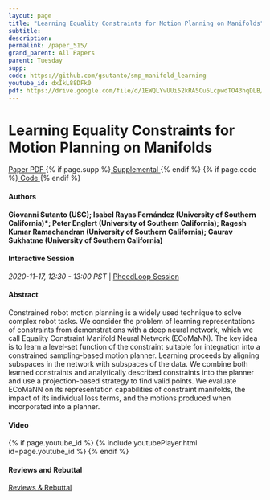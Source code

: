 ```yaml
---
layout: page
title: "Learning Equality Constraints for Motion Planning on Manifolds"
subtitle: 
description:
permalink: /paper_515/
grand_parent: All Papers
parent: Tuesday
supp: 
code: https://github.com/gsutanto/smp_manifold_learning
youtube_id: dxIkL88DFk0
pdf: https://drive.google.com/file/d/1EWQLYvUUi52kRA5Cu5LcpwdTO43hqDLB/view
---
```


# Learning Equality Constraints for Motion Planning on Manifolds

<a href="https://drive.google.com/file/d/1EWQLYvUUi52kRA5Cu5LcpwdTO43hqDLB/view" target="_blank" rel="noopener noreferrer" class="btn btn-blue"><i class="fa fa-file-text-o" aria-hidden="true"></i> Paper PDF </a> {% if page.supp %}<a href="" target="_blank" rel="noopener noreferrer" class="btn btn-green"><i class="fa fa-file-text-o" aria-hidden="true"></i> Supplemental </a>{% endif %} {% if page.code %}<a href="https://github.com/gsutanto/smp_manifold_learning" target="_blank" rel="noopener noreferrer" class="btn"><i class="fa fa-github" aria-hidden="true"></i> Code </a>{% endif %} 

#### Authors
**Giovanni Sutanto (USC); Isabel Rayas Fernández (University of Southern California)*; Peter Englert (University of Southern California); Ragesh Kumar Ramachandran (University of Southern California); Gaurav Sukhatme (University of Southern California)**

#### Interactive Session
<em>2020-11-17, 12:30 - 13:00 PST </em> | <a href="https://pheedloop.com/corl2020/virtual/?page=sessions&section=SES8K6QAE2MMVLH7P" target="_blank" rel="noopener noreferrer"> PheedLoop Session <i class="fa fa-external-link" aria-hidden="true"></i> </a> 

#### Abstract
Constrained robot motion planning is a widely used technique to solve complex robot tasks. We consider the problem of learning representations of constraints from demonstrations with a deep neural network, which we call Equality Constraint Manifold Neural Network (ECoMaNN). The key idea is to learn a level-set function of the constraint suitable for integration into a constrained sampling-based motion planner. Learning proceeds by aligning subspaces in the network with subspaces of the data. We combine both learned constraints and analytically described constraints into the planner and use a projection-based strategy to find valid points. We evaluate ECoMaNN on its representation capabilities of constraint manifolds, the impact of its individual loss terms, and the motions produced when incorporated into a planner.

#### Video
{% if page.youtube_id %}
{% include youtubePlayer.html id=page.youtube_id %}
{% endif %}

#### Reviews and Rebuttal
<a href="https://drive.google.com/file/d/1xlkXAoxx848KMF4SqsGlq6KTlnuFfSoL/view" target="_blank" rel="noopener noreferrer" class="btn btn-purple"><i class="fa fa-pencil-square-o" aria-hidden="true"></i> Reviews & Rebuttal </a>

